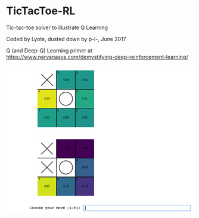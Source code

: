 # TicTacToe-RL

Tic-tac-toe solver to illustrate Q Learning

Coded by Lyote, dusted down by p-i-, June 2017

Q (and Deep-Q) Learning primer at https://www.nervanasys.com/demystifying-deep-reinforcement-learning/

![](TicTac.png?raw=true)
